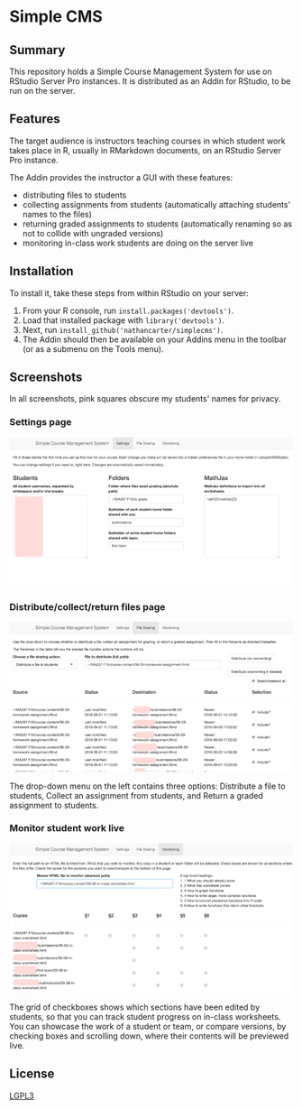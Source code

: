 
# Simple CMS

## Summary

This repository holds a Simple Course Management System for use on RStudio Server Pro instances.
It is distributed as an Addin for RStudio, to be run on the server.

## Features

The target audience is instructors teaching courses in which student work takes place in R, usually in RMarkdown documents, on an RStudio Server Pro instance.

The Addin provides the instructor a GUI with these features:

 * distributing files to students
 * collecting assignments from students (automatically attaching students' names to the files)
 * returning graded assignments to students (automatically renaming so as not to collide with ungraded versions)
 * monitoring in-class work students are doing on the server live

## Installation
 
To install it, take these steps from within RStudio on your server:

 1. From your R console, run `install.packages('devtools')`.
 2. Load that installed package with `library('devtools')`.
 3. Next, run `install_github('nathancarter/simplecms')`.
 4. The Addin should then be available on your Addins menu in the toolbar (or as a submenu on the Tools menu).

## Screenshots

In all screenshots, pink squares obscure my students' names for privacy.

### Settings page

![](screenshot1-small.png)

### Distribute/collect/return files page

![](screenshot2-small.png)

The drop-down menu on the left contains three options: Distribute a file to students, Collect an assignment from students, and Return a graded assignment to students.

### Monitor student work live

![](screenshot3-small.png)

The grid of checkboxes shows which sections have been edited by students, so that you can track student progress on in-class worksheets.  You can showcase the work of a student or team, or compare versions, by checking boxes and scrolling down, where their contents will be previewed live.

## License

[LGPL3](LICENSE)
